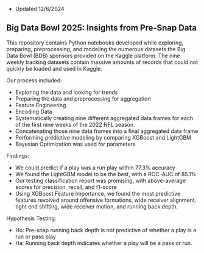 - Updated 12/6/2024

## Big Data Bowl 2025: Insights from Pre-Snap Data

This repository contains Python notebooks developed while exploring, preparing, preprocessing, and modeling the numerous datasets the Big Data Bowl (BDB) sponsors provided on the Kaggle platform. The nine weekly tracking datasets contain massive amounts of records that could not quickly be loaded and used in Kaggle. 

Our process included:
- Exploring the data and looking for trends
- Preparing the data and preprocessing for aggregation
- Feature Engineering
- Encoding Data
- Systematically creating nine different aggregated data frames for each of the first nine weeks of the 2022 NFL season.
- Concatenating those nine data frames into a final aggregated data frame
- Performing predictive modeling by comparing XGBoost and LightGBM
- Bayesian Optimization was used for parameters

Findings:
- We could predict if a play was a run play within 77.3% accuracy
- We found the LightGBM model to be the best, with a ROC-AUC of 85.1%
- Our testing classification report was promising, with above-average scores for precision, recall, and f1-score
- Using XGBoost Feature Importance, we found the most predictive features revolved around offensive formations, wide receiver alignment, tight end shifting, wide receiver motion, and running back depth.

Hypothesis Testing:
- Ho: Pre-snap running back depth is not predictive of whether a play is a run or pass play
- Ha: Running back depth indicates whether a play will be a pass or run.
